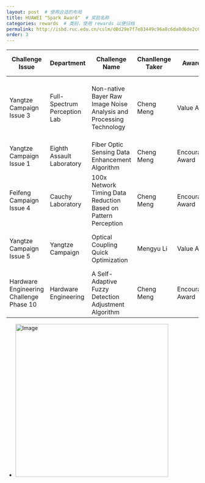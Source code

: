 ```yaml
---
layout: post  # 使用合适的布局
title: HUAWEI "Spark Award"  # 奖励名称
categories: rewards  # 类别，使用 rewards 以便归档
permalink: http://isbd.ruc.edu.cn/cslm/d0d29e7f7e83449c96a8c6da0d6de2c0.htm
order: 3
---
```


| Challenge Issue       | Department                 | Challenge Name                                   | Chanllenge Taker   | Award Type   | Spark Award Issue | Core Team Members                      |
| ---------------------- | -------------------------- | ----------------------------------------------- | -------- | ------------ | ------------------ | -------------------------------------- |
| Yangtze Campaign Issue 3 | Full-Spectrum Perception Lab | Non-native Bayer Raw Image Noise Analysis and Processing Technology | Cheng Meng | Value Award   | Issue 73        | Xinlai Kang, Qiannan Huang, Jingyi Zhang, Cheng Meng |
| Yangtze Campaign Issue 1 | Eighth Assault Laboratory      | Fiber Optic Sensing Data Enhancement Algorithm   | Cheng Meng | Encouragement Award | Issue 73        | Jun Zhu, Mengyu Li, Cheng Meng         |
| Feifeng Campaign Issue 4 | Cauchy Laboratory         | 100x Network Timing Data Reduction Based on Pattern Perception | Cheng Meng | Encouragement Award | Issue 88        | Junlie Huang, Cheng Meng               |
| Yangtze Campaign Issue 5 | Yangtze Campaign          | Optical Coupling Quick Optimization              | Mengyu Li | Value Award   | Issue 109       | Mengyu Li, Junlie Huang, Cheng Meng    |
| Hardware Engineering Challenge Phase 10 | Hardware Engineering        | A Self-Adaptive Fuzzy Detection Adjustment Algorithm | Cheng Meng | Encouragement Award | Issue 109       | Junlie Huang, Cheng Meng               |


- <img src="https://cheng-bdal.github.io//images/火花奖.jpg" alt="Image" width="400">

